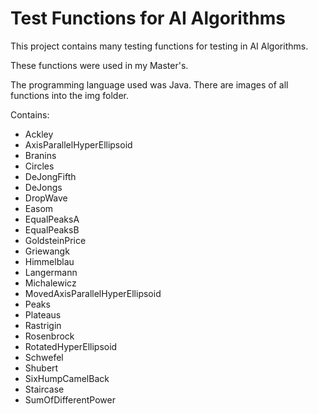 # Test Functions for AI Algorithms

This project contains many testing functions for testing in AI Algorithms.

These functions were used in my Master's.

The programming language used was Java. There are images of all functions into the img folder.

Contains:
* Ackley
* AxisParallelHyperEllipsoid
* Branins
* Circles
* DeJongFifth
* DeJongs
* DropWave
* Easom
* EqualPeaksA
* EqualPeaksB
* GoldsteinPrice
* Griewangk
* Himmelblau
* Langermann
* Michalewicz
* MovedAxisParallelHyperEllipsoid
* Peaks
* Plateaus
* Rastrigin
* Rosenbrock
* RotatedHyperEllipsoid
* Schwefel
* Shubert
* SixHumpCamelBack
* Staircase
* SumOfDifferentPower
